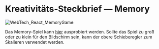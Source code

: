 # Kreativitäts-Steckbrief — Memory

![WebTech_React_MemoryGame](https://github.com/TomMelchin/kreativitaets-steckbrief/assets/44909892/60b90137-28f2-4e10-a741-2914ca32a8e9)

Das Memory-Spiel kann [hier](https://tommelchin.github.io/kreativitaets-steckbrief/) ausprobiert werden.
Sollte das Spiel zu groß oder zu klein für den Bildschirm sein, kann der obere Schieberegler zum Skalieren verwendet werden.
